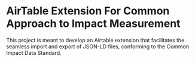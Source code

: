 # AirTable Extension For Common Approach to Impact Measurement
This project is meant to develop an Airtable extension that facilitates the seamless import and export of JSON-LD files, conforming to the Common Impact Data Standard.
